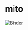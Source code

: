# mito </br>
[![Binder](https://mybinder.org/badge_logo.svg)](https://mybinder.org/v2/gh/fenago/mito/HEAD)
